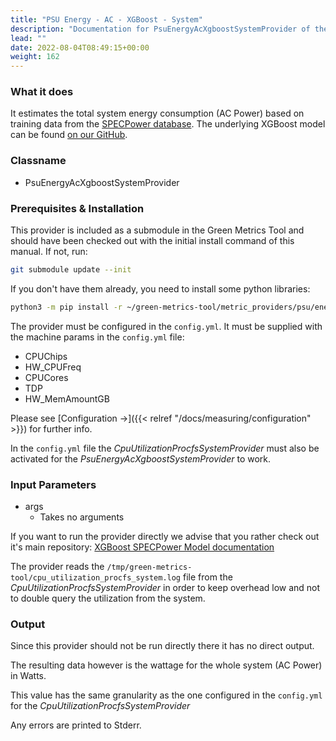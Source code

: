 ```yaml
---
title: "PSU Energy - AC - XGBoost - System"
description: "Documentation for PsuEnergyAcXgboostSystemProvider of the Green Metrics Tool"
lead: ""
date: 2022-08-04T08:49:15+00:00
weight: 162
---
```


### What it does

It estimates the total system energy consumption (AC Power) based on training
data from the [SPECPower database](https://www.spec.org/power_ssj2008).
The underlying XGBoost model can be found [on our GitHub](https://github.com/green-coding-berlin/spec-power-model).
### Classname

- PsuEnergyAcXgboostSystemProvider

### Prerequisites & Installation

This provider is included as a submodule in the Green Metrics Tool and should have been checked out with the
initial install command of this manual. If not, run:

```bash
git submodule update --init
```

If you don't have them already, you need to install some python libraries:

```bash
python3 -m pip install -r ~/green-metrics-tool/metric_providers/psu/energy/ac/xgboost/machine/model/requirements.txt
```

The provider must be configured in the `config.yml`. It must be supplied with the machine params in the `config.yml` file:

- CPUChips
- HW_CPUFreq
- CPUCores
- TDP
- HW_MemAmountGB

Please see [Configuration →]({{< relref "/docs/measuring/configuration" >}})
for further info.

In the `config.yml` file the *CpuUtilizationProcfsSystemProvider* must also be activated
 for the *PsuEnergyAcXgboostSystemProvider* to work.

### Input Parameters

- args
    - Takes no arguments

If you want to run the provider directly we advise that you rather check
out it's main repository: [XGBoost SPECPower Model documentation](https://github.com/green-coding-berlin/spec-power-model)

The provider reads the `/tmp/green-metrics-tool/cpu_utilization_procfs_system.log` file
from the *CpuUtilizationProcfsSystemProvider* in order to keep overhead low and
not to double query the utilization from the system.

### Output

Since this provider should not be run directly there it has no direct output.

The resulting data however is the wattage for the whole system (AC Power) in Watts.

This value has the same granularity as the one configured in the `config.yml` for the
*CpuUtilizationProcfsSystemProvider*

Any errors are printed to Stderr.

